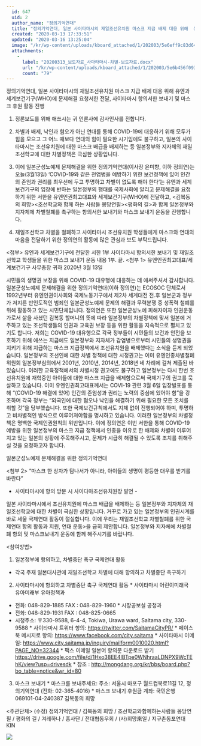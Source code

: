 ```yaml
---
  id: 647
  uid: 2
  author_name: "정의기억연대"
  title: "정의기억연대, 일본 사이타마시의 재일조선유치원 마스크 지급 배제 대응 위해  유엔과 세계보건기구(WHO)에 문제해결 요청서한 전달,사이타마시 항의서한 보내기 및 마스크 후원 활동 진행"
  created: "2020-03-13 17:33:51"
  updated: "2020-03-16 13:25:04"
  image: "/kr/wp-content/uploads/kboard_attached/1/202003/5e6eff9c83d649596608.jpg"
  attachments: 
    - 
      label: "20200313_보도자료_사마타마시-차별-보도자료.docx"
      url: "/kr/wp-content/uploads/kboard_attached/1/202003/5e6b456f093be3316970.docx"
      count: "79"
---
```

정의기억연대, 일본 사이타마시의 재일조선유치원 마스크 지급 배제 대응 위해 
유엔과 세계보건기구(WHO)에 문제해결 요청서한 전달, 
사이타마시 항의서한 보내기 및 마스크 후원 활동 진행 

1. 정론보도를 위해 애쓰시는 귀 언론사에 감사인사를 전합니다. 

2. 차별과 배제, 낙인과 혐오가 아닌 연대를 통해 COVID-19에 대응하기 위해 모두가 힘을 모으고 그 어느 때보다 연대의 힘이 필요한 시기임에도 불구하고, 일본의 사이타마시는 조선유치원에 대한 마스크 배급을 배제하는 등 일본정부와 지자체의 재일조선학교에 대한 차별정책은 극심한 상황입니다. 

3. 이에 일본군성노예제 문제해결을 위한 정의기억연대(이사장 윤미향, 이하 정의연)는 오늘(3월13일) ‘COVID-19와 같은 전염병을 예방하기 위한 보건정책에 있어 인간의 존엄과 권리를 최우선에 두고 투명하고 차별이 없도록 해야 한다’는 유엔과 세계보건기구의 입장에 반하는 일본정부의 행태를 국제사회에 알리고 문제해결을 요청하기 위한 서한을 유엔인권최고대표와 세계보건기구(WHO)에 전달하고, <김복동의 희망><조선학교와 함께 하는 사람들 몽당연필><평화의 길>과 함께 일본정부와 지자체에 차별철폐를 촉구하는 항의서한 보내기와 마스크 보내기 운동을 진행합니다. 

4. 재일조선학교 차별을 철폐하고 사이타마시 조선유치원 학생들에게 마스크와 연대의 마음을 전달하기 위한 정의연의 활동에 많은 관심과 보도 부탁드립니다.

<첨부> 
유엔과 세계보건기구에 전달한 서한 1부
사이타마시 항의서한 보내기 및 재일조선학교 학생들을 위한 마스크 보내기 운동 내용 1부. 끝. 
<첨부 1> 
유엔인권최고대표/세계보건기구 사무총장 귀하
2020년 3월 13일 

시민들의 생명권 보장을 위해 COVID-19 대유행에 대응하는 데 애써주셔서 감사합니다. 
일본군성노예제 문제해결을 위한 정의기억연대(이하 정의연)는 ECOSOC 단체로서 1992년부터 유엔인권이사회와 국제노동기구에서 제2차 세계대전 전.후 일본군과 정부가 저지른 반인도적인 범죄인 일본군성노예제 문제의 해결과 무력분쟁 중 성폭력 철폐를 위해 활동하고 있는 시민단체입니다. 
정의연은 또한 일본군성노예 피해자이자 인권운동가로서 삶을 사셨던 김복동 할머니의 뜻에 따라 일본정부의 차별정책에 맞서 일본에 거주하고 있는 조선학생들의 인권과 교육권 보장 등을 위한 활동을 지속적으로 펼치고 있기도 합니다. 
저희는 COVID-19 대유행으로 각국 정부들이 시민들의 보건과 안전을 보호하기 위해 애쓰는 지금에도 일본정부와 지자체가 감염병으로부터 시민들의 생명권을 지키기 위해 지급하는 마스크 지급정책에서 조선유치원을 배제했다는 소식을 듣게 되었습니다.
일본정부의 조선인에 대한 차별 정책에 대한 시정권고는 이미 유엔인종차별철폐위원회 일본정부심의에서 2001년, 2010년, 2014년, 2018년 네 차례에 걸쳐 제출된 바 있습니다. 이러한 교육정책에서의 차별시정 권고에도 불구하고 일본정부는 다시 한번 조선유치원에 재학중인 아이들에 대한 마스크 지급을 배제함으로써 국제기구의 권고를 묵살하고 있습니다. 
이미 유엔인권최고대표께서는 COVI-19 관련 3월 6일 입장발표를 통해 “(COVID-19 해결에 있어) 인간의 존엄성과 권리는 노력의 중심에 있어야 함”을 강조하며 각국 정부는 “외국인에 대한 혐오나 낙인을 해결하기 위해 필요한 모든 조치를 취할 것”을 당부했습니다. 또한 국제보건규칙에서도 지체 없이 진행되어야 하며, 투명하고 비차별적인 방식으로 이루어져야함을 명시하고 있습니다. 
이러한 일본정부의 차별정책은 명백한 국제인권원칙의 위반입니다. 
이에 정의연은 이번 서한을 통해 COVID-19 예방을 위한 일본정부의 마스크 지급 정책에서 인종을 이유로 한 배제와 차별이 이루어지고 있는 일본의 상황에 주목해주시고, 문제가 시급히 해결될 수 있도록 조치를 취해주실 것을 요청하고자 합니다. 

일본군성노예제 문제해결을 위한 정의기억연대 


<첨부 2> 
“마스크 한 상자가 탐나서가 아니라, 아이들의 생명이 평등한 대우를 받기를 바란다”
- 사이타마시에 항의 방문 시 사이다마조선유치원장 발언 -

일본 사이타마시에서 조선유치원에 마스크 배급을 배제하는 등 일본정부와 지자체의 재일조선학교에 대한 차별이 극심한 상황입니다. 거꾸로 가고 있는 일본정부의 인권시계를 바로 세울 국제연대 활동이 절실합니다. 이에 우리는 재일조선학교 차별철폐를 위한 국제연대 항의 활동과 지원, 연대 운동>을 급히 제안합니다. 
일본정부와 지자체에 차별철폐 항의 및 마스크보내기 운동에 함께 해주시기를 바랍니다.

<참여방법>
1. 일본정부에 항의하고, 차별중단 촉구 국제연대 활동 
- 각국 주재 일본대사관에 재일조선학교 차별에 대해 항의하고 차별중단 촉구하기 

2. 사이타마시에 항의하고 차별중단 촉구 국제연대 활동
 \* 사이타마시 어린이미래국 유아미래부 유아정책과 
 - 전화: 048-829-1885 FAX : 048-829-1960
 \* 시장공보실 공청과 
 - 전화: 048-829-1931 FAX : 048-825-0665 
 - 시청주소: 〒330-9588, 6-4-4, Tokiwa, Urawa ward, Saitama city, 330-9588
 \* 사이타마시 트위터 항의: https://twitter.com/SaitamaCityPR/
 \* 페이스북 메시지로 항의: https://www.facebook.com/city.saitama 
 \* 사이타마시 이메일:
https://www.city.saitama.jp/inquiry/mailform0010020.html?PAGE_NO=32344
 \* 팩스 이메일 일본어 항의문 다운로드 받기
https://drive.google.com/file/d/1Hxo38EE4IBTpe0WNhraaLDNPX9WcTEhK/view?usp=drivesdk
\* 참조 : http://mongdang.org/kr/bbs/board.php?bo_table=notice&wr_id=80

3. 마스크 보내기 
\* 마스크를 보내주세요: 
 주소: 서울시 마포구 월드컵북로11길 12, 정의기억연대 (전화: 02-365-4016)
\* 마스크 보내기 후원금 계좌: 국민은행 069101-04-240387 김복동의 희망
 
<주관단체> (수정)
정의기억연대 / 김복동의 희망 / 조선학교와함께하는사람들 몽당연필 / 평화의 길 / 겨레하나 / 흥사단 / 전대협동우회 / (사)희망來일 / 지구촌동포연대 KIN

 ![](/kr/wp-content/uploads/kboard_attached/1/202003/5e6eff9c83d649596608.jpg)